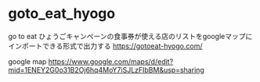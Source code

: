 # goto_eat_hyogo

go to eat ひょうごキャンペーンの食事券が使える店のリストをgoogleマップにインポートできる形式で出力する
https://gotoeat-hyogo.com/

google map
https://www.google.com/maps/d/edit?mid=1ENEY2G0o31B2Oj6hq4MoY7iSJLzFIbBM&usp=sharing
